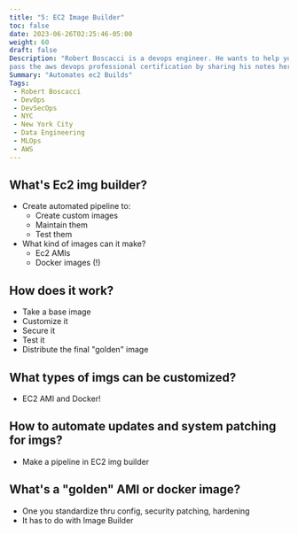 ```yaml
---
title: "5: EC2 Image Builder"
toc: false
date: 2023-06-26T02:25:46-05:00
weight: 60
draft: false
Description: "Robert Boscacci is a devops engineer. He wants to help you \
pass the aws devops professional certification by sharing his notes here." # Keep to 150-160 chars
Summary: "Automates ec2 Builds"
Tags:
 - Robert Boscacci
 - DevOps
 - DevSecOps
 - NYC
 - New York City
 - Data Engineering
 - MLOps
 - AWS
---
```


## What's Ec2 img builder?
- Create automated pipeline to:
	- Create custom images
	- Maintain them
	- Test them
- What kind of images can it make?
	- Ec2 AMIs
	- Docker images (!)

## How does it work?
- Take a base image
- Customize it
- Secure it
- Test it
- Distribute the final "golden" image

## What types of imgs can be customized?
- EC2 AMI and Docker!

## How to automate updates and system patching for imgs?
- Make a pipeline in EC2 img builder

## What's a "golden" AMI or docker image?
- One you standardize thru config, security patching, hardening
- It has to do with Image Builder